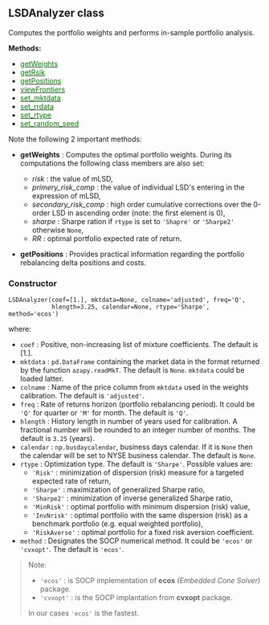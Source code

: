 ## LSDAnalyzer class

Computes the portfolio weights and performs in-sample portfolio analysis.

**Methods:**

* [<span style="color:green">getWeights</span>](LSD_Risk_getWeights)
* [<span style="color:green">getRsik</span>](LSD_Risk_getRisk)
* [<span style="color:green">getPositions</span>](LSD_Risk_getPositions)
* [<span style="color:green">viewFrontiers</span>](LSD_Risk_viewFrontiers)
* [<span style="color:green">set_mktdata</span>](LSD_Risk_set_mktdata)
* [<span style="color:green">set_rrdata</span>](LSD_Risk_set_rrate)
* [<span style="color:green">set_rtype</span>](LSD_Risk_set_rtype)
* [<span style="color:green">set_random_seed</span>](LSD_Risk_set_random_seed)

Note the following 2 important methods:
* **getWeights** : Computes the optimal portfolio weights.
During its computations the following class members are also set:
  * _risk_ : the value of mLSD,
  * _primery_risk_comp_ : the value of individual LSD's entering in the
  expression of mLSD,
  * _secondary_risk_comp_ : high order cumulative corrections over the
  0-order LSD in ascending order (note: the first element is 0),
  * _sharpe_ : Sharpe ration if `rtype` is set to `'Shapre'` or `'Sharpe2'`
  otherwise `None`,
  * _RR_ : optimal portfolio expected rate of return.


* **getPositions** : Provides practical information regarding the portfolio
rebalancing delta positions and costs.

### Constructor

```
LSDAnalyzer(coef=[1.], mktdata=None, colname='adjusted', freq='Q',
            hlength=3.25, calendar=None, rtype='Sharpe', method='ecos')
```

where:

* `coef` : Positive, non-increasing list of mixture coefficients.
The default is [1.].
* `mktdata` : `pd.DataFrame` containing the market data in the format returned by
the function `azapy.readMkT`. The default is `None`. `mktdata` could be loaded
latter.
* `colname` : Name of the price column from `mktdata` used in the weights
calibration. The default is `'adjusted'`.
* `freq` : Rate of returns horizon (portfolio rebalancing period).
It could be `'Q'` for quarter or `'M'` for month. The default is `'Q'`.
* `hlength` : History length in number of years used for calibration.
A fractional number will be rounded to an integer number of months.
The default is `3.25` (years).
* `calendar` :  `np.busdaycalendar`, business days calendar. If it is `None`
then the calendar will be set to NYSE business calendar.
The default is `None`.
* `rtype` : Optimization type. The default is `'Sharpe'`. Possible values are:
    - `'Risk'` : minimization of dispersion (risk) measure for a targeted
    expected rate of return,
    - `'Sharpe'` : maximization of generalized Sharpe ratio,
    - `'Sharpe2'` : minimization of inverse generalized Sharpe ratio,
    - `'MinRisk'` : optimal portfolio with minimum dispersion (risk) value,
    - `'InvNrisk'` : optimal portfolio with the same dispersion (risk) as a
    benchmark portfolio (e.g. equal weighted portfolio),
    - `'RiskAverse'` : optimal portfolio for a fixed risk aversion coefficient.
* `method` : Designates the SOCP numerical method.
It could be ``'ecos'`` or ``'cvxopt'``.
The default is `'ecos'`.

> Note:
>	* `'ecos'` : is SOCP implementation of **ecos** *(Embedded Cone Solver)*
package.
> * `'cvxopt'` : is the SOCP implantation from **cvxopt** package.
>
> In our cases `'ecos'` is the fastest.
